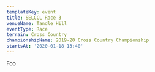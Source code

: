 ```yaml
---
templateKey: event
title: SELCCL Race 3
venueName: Tandle Hill
eventType: Race
terrain: Cross Country
championshipName: 2019-20 Cross Country Championship
startsAt: '2020-01-18 13:40'
---
```

Foo
